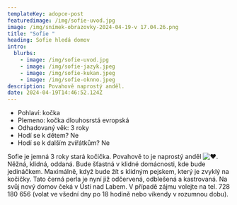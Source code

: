 ```yaml
---
templateKey: adopce-post
featuredimage: /img/sofie-uvod.jpg
image: /img/snímek-obrazovky-2024-04-19-v 17.04.26.png
title: "Sofie "
heading: Sofie hledá domov
intro:
  blurbs:
    - image: /img/sofie-uvod.jpg
    - image: /img/sofie-jazyk.jpeg
    - image: /img/sofie-kukan.jpeg
    - image: /img/sofie-oknno.jpeg
description: Povahově naprostý anděl.
date: 2024-04-19T14:46:52.124Z
---
```

* Pohlaví: kočka
* Plemeno: kočka dlouhosrstá evropská 
* Odhadovaný věk: 3 roky
* Hodí se k dětem? Ne
* Hodí se k dalším zvířátkům? Ne

Sofie je jemná 3 roky stará kočička. Povahově to je naprostý anděl ![❤️](https://static.xx.fbcdn.net/images/emoji.php/v9/t6c/1/16/2764.png). Něžná, klidná, oddaná. Bude šťastná v klidné domácnosti, kde bude jedináčkem. Maximálně, když bude žít s klidným pejskem, který je zvyklý na kočičky. Tato černá perla je nyní již odčervená, odblešená a kastrovaná. Na svůj nový domov čeká v Ústí nad Labem. V případě zájmu volejte na tel. 728 180 656 (volat ve všední dny po 18 hodině nebo víkendy v rozumnou dobu).